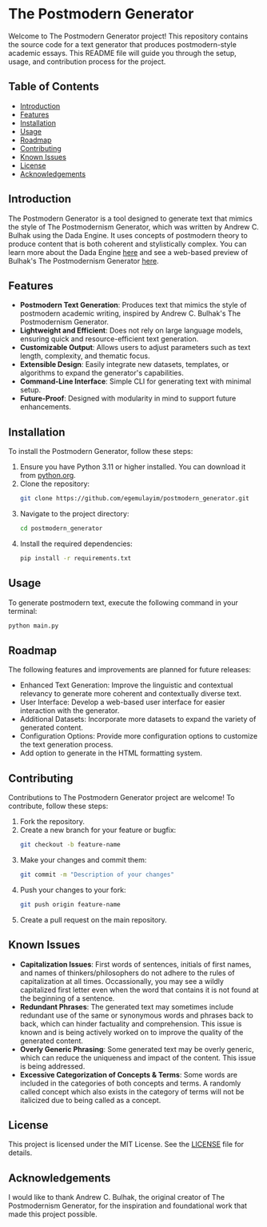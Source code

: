 # The Postmodern Generator

Welcome to The Postmodern Generator project! This repository contains the source code for a text generator that produces postmodern-style academic essays. This README file will guide you through the setup, usage, and contribution process for the project.

## Table of Contents

- [Introduction](#introduction)
- [Features](#features)
- [Installation](#installation)
- [Usage](#usage)
- [Roadmap](#roadmap)
- [Contributing](#contributing)
- [Known Issues](#known-issues)
- [License](#license)
- [Acknowledgements](#acknowledgements)

## Introduction

The Postmodern Generator is a tool designed to generate text that mimics the style of The Postmodernism Generator, which was written by Andrew C. Bulhak using the Dada Engine. It uses concepts of postmodern theory to produce content that is both coherent and stylistically complex. You can learn more about the Dada Engine [here](https://dev.null.org/dadaengine/) and see a web-based preview of Bulhak's The Postmodernism Generator [here](https://www.elsewhere.org/journal/pomo).

## Features

- **Postmodern Text Generation**: Produces text that mimics the style of postmodern academic writing, inspired by Andrew C. Bulhak's The Postmodernism Generator.
- **Lightweight and Efficient**: Does not rely on large language models, ensuring quick and resource-efficient text generation.
- **Customizable Output**: Allows users to adjust parameters such as text length, complexity, and thematic focus.
- **Extensible Design**: Easily integrate new datasets, templates, or algorithms to expand the generator's capabilities.
- **Command-Line Interface**: Simple CLI for generating text with minimal setup.
- **Future-Proof**: Designed with modularity in mind to support future enhancements.

## Installation

To install the Postmodern Generator, follow these steps:

1. Ensure you have Python 3.11 or higher installed. You can download it from [python.org](https://www.python.org/).
2. Clone the repository:
    ```bash
    git clone https://github.com/egemulayim/postmodern_generator.git
    ```
3. Navigate to the project directory:
    ```bash
    cd postmodern_generator
    ```
4. Install the required dependencies:
    ```bash
    pip install -r requirements.txt
    ```

## Usage

To generate postmodern text, execute the following command in your terminal:

```bash
python main.py
```

## Roadmap

The following features and improvements are planned for future releases:

- Enhanced Text Generation: Improve the linguistic and contextual relevancy to generate more coherent and contextually diverse text.
- User Interface: Develop a web-based user interface for easier interaction with the generator.
- Additional Datasets: Incorporate more datasets to expand the variety of generated content.
- Configuration Options: Provide more configuration options to customize the text generation process.
- Add option to generate in the HTML formatting system.

## Contributing

Contributions to The Postmodern Generator project are welcome! To contribute, follow these steps:

1. Fork the repository.
2. Create a new branch for your feature or bugfix:
    ```bash
    git checkout -b feature-name
    ```
3. Make your changes and commit them:
    ```bash
    git commit -m "Description of your changes"
    ```
4. Push your changes to your fork:
    ```bash
    git push origin feature-name
    ```
5. Create a pull request on the main repository.

## Known Issues

- **Capitalization Issues**: First words of sentences, initials of first names, and names of thinkers/philosophers do not adhere to the rules of capitalization at all times. Occassionally, you may see a wildly capitalized first letter even when the word that contains it is not found at the beginning of a sentence.
- **Redundant Phrases**: The generated text may sometimes include redundant use of the same or synonymous words and phrases back to back, which can hinder factuality and comprehension. This issue is known and is being actively worked on to improve the quality of the generated content.
- **Overly Generic Phrasing**: Some generated text may be overly generic, which can reduce the uniqueness and impact of the content. This issue is being addressed.
- **Excessive Categorization of Concepts & Terms**: Some words are included in the categories of both concepts and terms. A randomly called concept which also exists in the category of terms will not be italicized due to being called as a concept.

## License

This project is licensed under the MIT License. See the [LICENSE](LICENSE) file for details.

## Acknowledgements

I would like to thank Andrew C. Bulhak, the original creator of The Postmodernism Generator, for the inspiration and foundational work that made this project possible.
